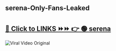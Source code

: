 
 ## serena-Only-Fans-Leaked

# <h2><a href="https://clipsfans.com/serena&ref=git">🔗 Click to LINKS ⏩⏩ 👉 🟢 serena </a></h2>

<a href="https://clipsfans.com/serena&ref=git" rel="nofollow" data-target="animated-image.originalLink"><img src="https://i.ibb.co.com/xMMVF88/686577567.gif" alt="Viral Video Original" style="max-width: 100%; display: inline-block;" data-target="animated-image.originalImage"></a>

